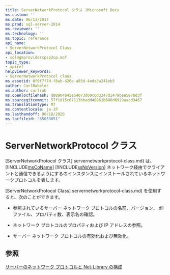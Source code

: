 ```yaml
---
title: ServerNetworkProtocol クラス |Microsoft Docs
ms.custom: ''
ms.date: 06/13/2017
ms.prod: sql-server-2014
ms.reviewer: ''
ms.technology: ''
ms.topic: reference
api_name:
- ServerNetworkProtocol Class
api_location:
- sqlmgmproviderxpsp2up.mof
topic_type:
- apiref
helpviewer_keywords:
- ServerNetworkProtocol class
ms.assetid: 0f9f7f7d-f8ab-426e-a85d-4eda3a241eb5
author: CarlRabeler
ms.author: carlrab
ms.openlocfilehash: d88904b45a54073d60c6d3247d1479bae597bd3f
ms.sourcegitcommit: 57f1d15c67113bbadd40861b886d6929aacd3467
ms.translationtype: MT
ms.contentlocale: ja-JP
ms.lasthandoff: 06/18/2020
ms.locfileid: "85059851"
---
```

# <a name="servernetworkprotocol-class"></a>ServerNetworkProtocol クラス
  [ServerNetworkProtocol クラス] servernetworkprotocol-class.md) は、 [!INCLUDE[msCoName](../../../includes/msconame-md.md)] [!INCLUDE[ssNoVersion](../../../includes/ssnoversion-md.md)] ネットワーク経由でクライアントと通信できるようにするのインスタンスにインストールされているネットワークプロトコルを表します。  
  
 [ServerNetworkProtocol Class] servernetworkprotocol-class.md) を使用すると、次のことができます。  
  
-   参照されているサーバー ネットワーク プロトコルの名前、バージョン、.dll ファイル、プロパティ数、表示名の確認。  
  
-   ネットワーク プロトコルのプロパティおよび IP アドレスの参照。  
  
-   サーバー ネットワーク プロトコルの有効化および無効化。  
  
## <a name="see-also"></a>参照  
 [サーバーのネットワーク プロトコルと Net-Library の構成](https://msdn.microsoft.com/library/ms177485\(v=sql.100\).aspx)  
  
  

